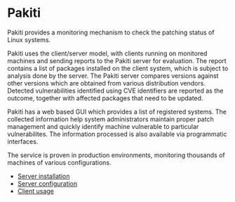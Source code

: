 # Pakiti

Pakiti provides a monitoring mechanism to check the patching status of Linux systems.

Pakiti uses the client/server model, with clients running on monitored machines and sending reports to the Pakiti server for evaluation. The report contains a list of packages installed on the client system, which is subject to analysis done by the server. The Pakiti server compares versions against other versions which are obtained from various distribution vendors. Detected vulnerabilities identified using CVE identifiers are reported as the outcome, together with affected packages that need to be updated.

Pakiti has a web based GUI which provides a list of registered systems. The collected information help system administrators maintain proper patch management and quickly identify machine vulnerable to particular vulnerabilites. The information processed is also available via programmatic interfaces.

The service is proven in production environments, monitoring thousands of machines of various configurations.

* [Server installation](docs/installation.md)
* [Server configuration](docs/configuration.md)
* [Client usage](docs/client.md)
